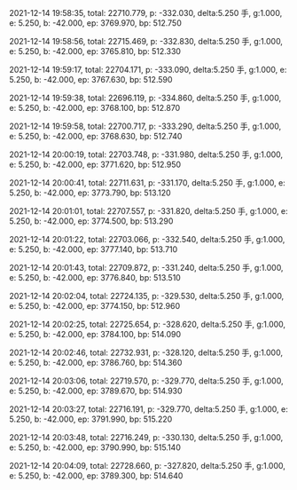 2021-12-14 19:58:35, total: 22710.779, p: -332.030, delta:5.250 手, g:1.000, e: 5.250, b: -42.000, ep: 3769.970, bp: 512.750

2021-12-14 19:58:56, total: 22715.469, p: -332.830, delta:5.250 手, g:1.000, e: 5.250, b: -42.000, ep: 3765.810, bp: 512.330

2021-12-14 19:59:17, total: 22704.171, p: -333.090, delta:5.250 手, g:1.000, e: 5.250, b: -42.000, ep: 3767.630, bp: 512.590

2021-12-14 19:59:38, total: 22696.119, p: -334.860, delta:5.250 手, g:1.000, e: 5.250, b: -42.000, ep: 3768.100, bp: 512.870

2021-12-14 19:59:58, total: 22700.717, p: -333.290, delta:5.250 手, g:1.000, e: 5.250, b: -42.000, ep: 3768.630, bp: 512.740

2021-12-14 20:00:19, total: 22703.748, p: -331.980, delta:5.250 手, g:1.000, e: 5.250, b: -42.000, ep: 3771.620, bp: 512.950

2021-12-14 20:00:41, total: 22711.631, p: -331.170, delta:5.250 手, g:1.000, e: 5.250, b: -42.000, ep: 3773.790, bp: 513.120

2021-12-14 20:01:01, total: 22707.557, p: -331.820, delta:5.250 手, g:1.000, e: 5.250, b: -42.000, ep: 3774.500, bp: 513.290

2021-12-14 20:01:22, total: 22703.066, p: -332.540, delta:5.250 手, g:1.000, e: 5.250, b: -42.000, ep: 3777.140, bp: 513.710

2021-12-14 20:01:43, total: 22709.872, p: -331.240, delta:5.250 手, g:1.000, e: 5.250, b: -42.000, ep: 3776.840, bp: 513.510

2021-12-14 20:02:04, total: 22724.135, p: -329.530, delta:5.250 手, g:1.000, e: 5.250, b: -42.000, ep: 3774.150, bp: 512.960

2021-12-14 20:02:25, total: 22725.654, p: -328.620, delta:5.250 手, g:1.000, e: 5.250, b: -42.000, ep: 3784.100, bp: 514.090

2021-12-14 20:02:46, total: 22732.931, p: -328.120, delta:5.250 手, g:1.000, e: 5.250, b: -42.000, ep: 3786.760, bp: 514.360

2021-12-14 20:03:06, total: 22719.570, p: -329.770, delta:5.250 手, g:1.000, e: 5.250, b: -42.000, ep: 3789.670, bp: 514.930

2021-12-14 20:03:27, total: 22716.191, p: -329.770, delta:5.250 手, g:1.000, e: 5.250, b: -42.000, ep: 3791.990, bp: 515.220

2021-12-14 20:03:48, total: 22716.249, p: -330.130, delta:5.250 手, g:1.000, e: 5.250, b: -42.000, ep: 3790.990, bp: 515.140

2021-12-14 20:04:09, total: 22728.660, p: -327.820, delta:5.250 手, g:1.000, e: 5.250, b: -42.000, ep: 3789.300, bp: 514.640